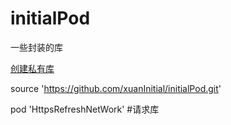# initialPod
一些封装的库

[创建私有库](http://www.cnblogs.com/xuaninitial/p/7466236.html)

source 'https://github.com/xuanInitial/initialPod.git'

pod 'HttpsRefreshNetWork' #请求库
